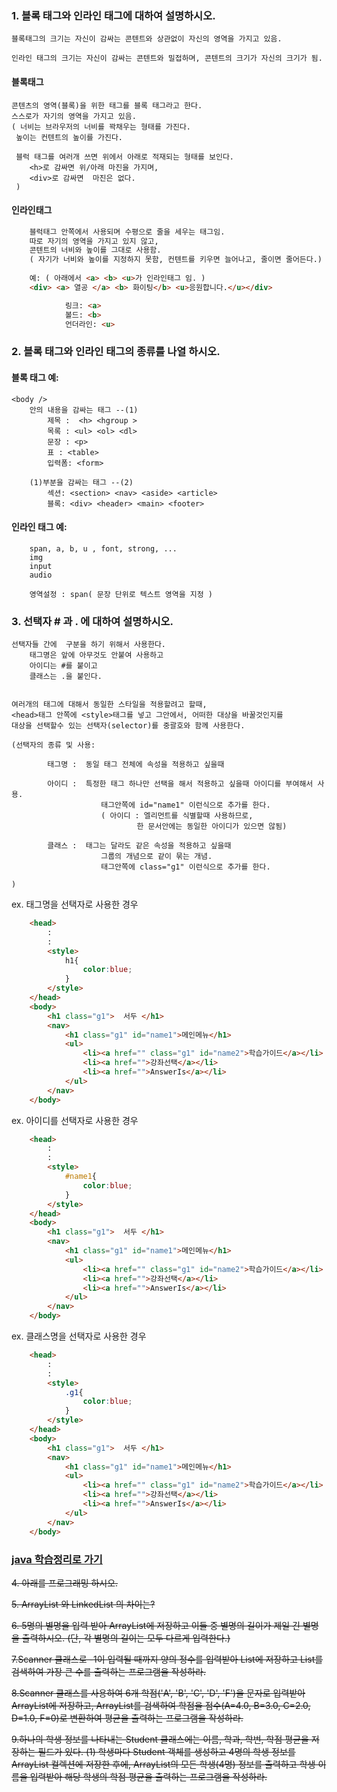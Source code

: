 ### 1. 블록 태그와 인라인 태그에 대하여 설명하시오.
	블록태그의 크기는 자신이 감싸는 콘텐트와 상관없이 자신의 영역을 가지고 있음.

	인라인 태그의 크기는 자신이 감싸는 콘텐트와 밀접하며, 콘텐트의 크기가 자신의 크기가 됨.

#### 블록태그 
	콘텐츠의 영역(블록)을 위한 태그를 블록 태그라고 한다.
	스스로가 자기의 영역을 가지고 있음.
	( 너비는 브라우저의 너비를 꽉채우는 형태를 가진다.
	 높이는 컨텐트의 높이를 가진다.
	 
	 블럭 태그를 여러개 쓰면 위에서 아래로 적재되는 형태를 보인다.
		<h>로 감싸면 위/아래 마진을 가지며,
		<div>로 감싸면  마진은 없다.
	 )

#### 인라인태그
```html
	블럭태그 안쪽에서 사용되며 수평으로 줄을 세우는 태그임.
	따로 자기의 영역을 가지고 있지 않고,
	콘텐트의 너비와 높이를 그대로 사용함.
	( 자기가 너비와 높이를 지정하지 못함, 컨텐트를 키우면 늘어나고, 줄이면 줄어든다.)
	
	예: ( 아래에서 <a> <b> <u>가 인라인태그 임. )
	<div> <a> 열공 </a> <b> 화이팅</b> <u>응원합니다.</u></div>

			링크: <a>
			볼드: <b>
			언더라인: <u>
```

### 2. 블록 태그와 인라인 태그의 종류를 나열 하시오.

#### 블록 태그 예:
	<body />
		안의 내용을 감싸는 태그 --(1)
			제목 :  <h> <hgroup >
			목록 : <ul> <ol> <dl>
			문장 : <p>
			표 : <table>
			입력폼: <form>
		
		(1)부분을 감싸는 태그 --(2)
			섹션: <section> <nav> <aside> <article>
			블록: <div> <header> <main> <footer>  


#### 인라인 태그 예:
		span, a, b, u , font, strong, ...
		img
		input
		audio

		영역설정 : span( 문장 단위로 텍스트 영역을 지정 )
		

### 3. 선택자 # 과 . 에 대하여 설명하시오.
	선택자들 간에  구분을 하기 위해서 사용한다.
		태그명은 앞에 아무것도 안붙여 사용하고
		아이디는 #를 붙이고
		클래스는 .을 붙인다.
		

	여러개의 태그에 대해서 동일한 스타일을 적용할려고 할때,
	<head>태그 안쪽에 <style>태그를 넣고 그안에서, 어떠한 대상을 바꿀것인지를 
	대상을 선택할수 있는 선택자(selector)를 중괄호와 함께 사용한다.
	
	(선택자의 종류 및 사용:
	
			태그명	:  동일 태그 전체에 속성을 적용하고 싶을때
			
			아이디	:  특정한 태그 하나만 선택을 해서 적용하고 싶을때 아이디를 부여해서 사용.
						태그안쪽에 id="name1" 이런식으로 추가를 한다.
						( 아이디 : 엘리먼트를 식별할때 사용하므로, 
								한 문서안에는 동일한 아이디가 있으면 않됨)
						
			클래스	:  태그는 달라도 같은 속성을 적용하고 싶을때
						그룹의 개념으로 같이 묶는 개념.
						태그안쪽에 class="g1" 이런식으로 추가를 한다.
						
	)


ex. 태그명을 선택자로 사용한 경우
```html	
	<head>
		:
		:
		<style>
			h1{	  
				color:blue;
			}
		</style>
	</head>	
	<body>
		<h1 class="g1">  서두 </h1>
		<nav>
			<h1 class="g1" id="name1">메인메뉴</h1>
			<ul>	
				<li><a href="" class="g1" id="name2">학습가이드</a></li>
				<li><a href="">강좌선택</a></li>
				<li><a href="">AnswerIs</a></li>
			</ul>
		</nav>
	</body>		
```

ex. 아이디를 선택자로 사용한 경우
```html
	<head>
		:
		:
		<style>
			#name1{
				color:blue;
			}
		</style>
	</head>		
	<body>
		<h1 class="g1">  서두 </h1>
		<nav>
			<h1 class="g1" id="name1">메인메뉴</h1>
			<ul>	
				<li><a href="" class="g1" id="name2">학습가이드</a></li>
				<li><a href="">강좌선택</a></li>
				<li><a href="">AnswerIs</a></li>
			</ul>
		</nav>
	</body>	
```

ex. 클래스명을 선택자로 사용한 경우
```html
	<head>
		:
		:
		<style>
			.g1{
				color:blue;
			}
		</style>
	</head>		
	<body>
		<h1 class="g1">  서두 </h1>
		<nav>
			<h1 class="g1" id="name1">메인메뉴</h1>
			<ul>	
				<li><a href="" class="g1" id="name2">학습가이드</a></li>
				<li><a href="">강좌선택</a></li>
				<li><a href="">AnswerIs</a></li>
			</ul>
		</nav>
	</body>	
```



### [java 학습정리로 가기](../01_Java/23_Collection_Framework/학습정리-11-05.md)




~~4. 아래를 프로그래밍 하시오.~~

~~5. ArrayList 와 LinkedList 의 차이는?~~

~~6. 5명의 별명을 입력 받아 ArrayList에 저장하고 이들 중 별명의 길이가
제일 긴 별명을 출력하시오. (단, 각 별명의 길이는 모두 다르게 입력한다.)~~

~~7.Scanner 클래스로 -1이 입력될 때까지 양의 정수를 입력받아 List에 저장하고 
List를 검색하여 가장 큰 수를 출력하는 프로그램을 작성하라.~~

~~8.Scanner 클래스를 사용하여 6개 학점('A', 'B', 'C', 'D', 'F')을 문자로 입력받아 ArrayList에 저장하고, 
ArrayList를 검색하여 학점을 점수(A=4.0, B=3.0, C=2.0, D=1.0, F=0)로 변환하여 평균을 출력하는 프로그램을 작성하라.~~

~~9.하나의 학생 정보를 나타내는 Student 클래스에는 이름, 학과, 학번, 학점 평균을 저장하는 필드가 있다.
(1) 학생마다 Student 객체를 생성하고 4명의 학생 정보를 ArrayList<Student> 컬렉션에 저장한 후에, 
ArrayList<Student>의 모든 학생(4명) 정보를 출력하고 
학생 이름을 입력받아 해당 학생의 학점 평균을 출력하는 프로그램을 작성하라.~~

